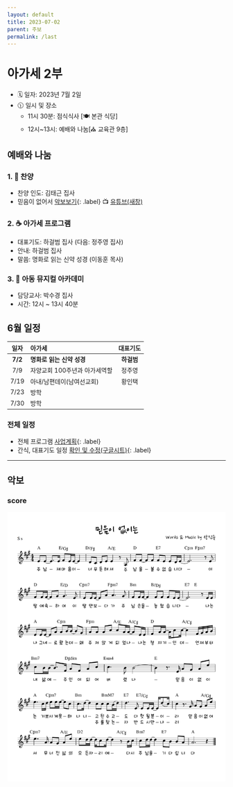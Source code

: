 ```yaml
---
layout: default
title: 2023-07-02
parent: 주보
permalink: /last
---
```


# 아가세 2부
- 🗓️ 일자: 2023년 7월 2일
- 🕦 일시 및 장소
  -  11시 30분: 점식식사 [🍽️ 본관 식당]
  -  12시~13시: 예배와 나눔[⛪ 교육관 9층]

## 예배와 나눔

### 1. 🎵 찬양
- 찬양 인도: 김태근 집사
- 믿음이 없어서 [악보보기](#score){: .label} 📺 [유튜브(새창)](https://www.youtube.com/watch?v=Y0Uiss0-ukc)

### 2. ☕ 아가세 프로그램
- 대표기도: 하걸범 집사 (다음: 정주영 집사)
- 안내: 하걸범 집사
- 말씀: 명화로 읽는 신약 성경 (이동훈 목사)

### 3. 🏫 아동 뮤지컬 아카데미
- 담당교사: 박수경 집사
- 시간: 12시 ~ 13시 40분

## 6월 일정

|일자| 아가세| 대표기도 |
|:---:|:-------------------------------------------|:----:|
| **7/2** | **명화로 읽는 신약 성경** | **하걸범** |
| 7/9 | 자양교회 100주년과 아가세역할  | 정주영 |
| 7/19 | 아내/남편데이(남여선교회) | 황인택 |
| 7/23 | 방학 | |
| 7/30 | 방학 | |

### 전체 일정
- 전체 프로그램 [사업계획](schedule){: .label}
- 간식, 대표기도 일정 [확인 및 수정(구글시트)](https://docs.google.com/spreadsheets/d/1lbI19_aBxfNdhaPLaUOwoYV0HYdjHeSiXNjnpaHt0dw/edit?usp=sharing){: .label}

---

## 악보

### score
![](attachments/2023-07-02_1.png)

